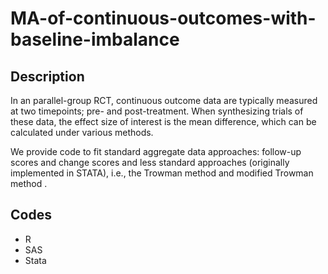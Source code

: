 # MA-of-continuous-outcomes-with-baseline-imbalance

## Description 
In an parallel-group RCT, continuous outcome data are typically measured at two timepoints; pre- and post-treatment. When synthesizing trials of these data, the effect size of interest is the mean difference, which can be calculated under various methods.

We provide code to fit standard aggregate data approaches: follow-up scores and change scores and less standard approaches (originally implemented in STATA), i.e., the Trowman method[](10.1016/j.jclinepi.2007.03.014) and modified Trowman method [](https://doi.org/10.1002/sim.5726).


## Codes 
* R
* SAS
* Stata
